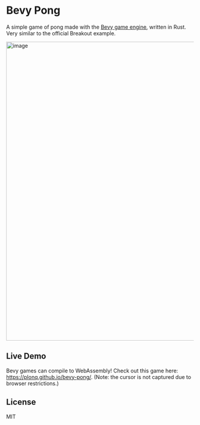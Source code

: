 Bevy Pong
=========

A simple game of pong made with the [Bevy game engine](https://bevyengine.org/), written in Rust. Very similar to the official
Breakout example.

<img width="800" alt="image" src="https://user-images.githubusercontent.com/7709415/166092122-fa9dc442-3f1e-4af7-8d03-c4eddc725c2b.png">

## Live Demo

Bevy games can compile to WebAssembly! Check out this game here: https://plonq.github.io/bevy-pong/. (Note: the cursor
is not captured due to browser restrictions.)

## License

MIT
